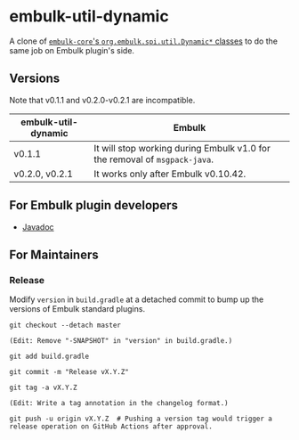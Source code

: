 embulk-util-dynamic
====================

A clone of [`embulk-core`'s `org.embulk.spi.util.Dynamic*` classes](https://github.com/embulk/embulk/blob/v0.10.30/embulk-core/src/main/java/org/embulk/spi/util/DynamicPageBuilder.java) to do the same job on Embulk plugin's side.

Versions
---------

Note that v0.1.1 and v0.2.0-v0.2.1 are incompatible.

| embulk-util-dynamic | Embulk |
| ---- | ---- |
| v0.1.1 | It will stop working during Embulk v1.0 for the removal of `msgpack-java`. |
| v0.2.0, v0.2.1 | It works only after Embulk v0.10.42. |

For Embulk plugin developers
-----------------------------

* [Javadoc](https://dev.embulk.org/embulk-util-csv/)

For Maintainers
----------------

### Release

Modify `version` in `build.gradle` at a detached commit to bump up the versions of Embulk standard plugins.

```
git checkout --detach master

(Edit: Remove "-SNAPSHOT" in "version" in build.gradle.)

git add build.gradle

git commit -m "Release vX.Y.Z"

git tag -a vX.Y.Z

(Edit: Write a tag annotation in the changelog format.)

git push -u origin vX.Y.Z  # Pushing a version tag would trigger a release operation on GitHub Actions after approval.
```
